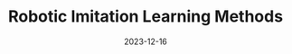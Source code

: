 ---
title: Robotic Imitation Learning Methods
description: IL series tech.
date: '2023-12-16'
tags:
  - SvelteKit
  - MDsveX
image: /imitation.png
draft: false
---